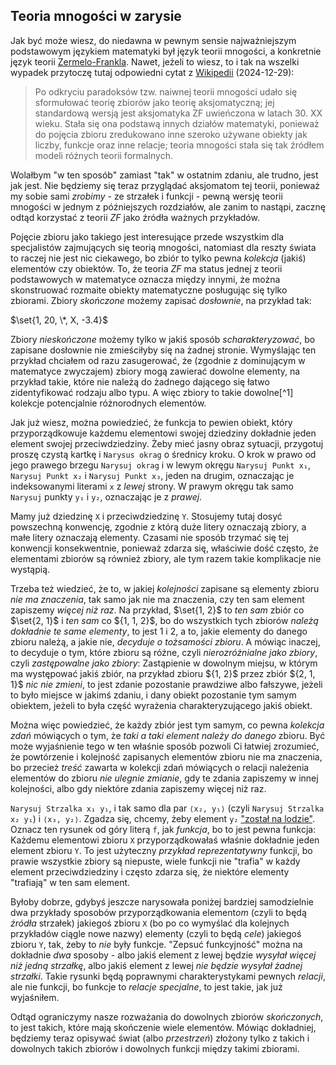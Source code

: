 ## Teoria mnogości w zarysie

Jak być może wiesz, do niedawna w pewnym sensie najważniejszym podstawowym językiem matematyki był
język teorii mnogości, a konkretnie język teorii
[Zermelo-Frankla](https://pl.wikipedia.org/wiki/Aksjomaty_Zermela-Fraenkla). Nawet, jeżeli to wiesz,
to i tak na wszelki wypadek przytoczę tutaj odpowiedni cytat z
[Wikipedii](https://pl.wikipedia.org/wiki/Teoria_mnogo%C5%9Bci) (2024-12-29):

> Po odkryciu paradoksów tzw. naiwnej teorii mnogości udało się sformułować teorię zbiorów jako
> teorię aksjomatyczną; jej standardową wersją jest aksjomatyka ZF uwieńczona w latach 30. XX
> wieku. Stała się ona podstawą innych działów matematyki, ponieważ do pojęcia zbioru zredukowano
> inne szeroko używane obiekty jak liczby, funkcje oraz inne relacje; teoria mnogości stała się tak
> źródłem modeli różnych teorii formalnych.

Wolałbym "w ten sposób" zamiast "tak" w ostatnim zdaniu, ale trudno, jest jak jest. Nie będziemy się
teraz przyglądać aksjomatom tej teorii, ponieważ my sobie sami *zrobimy* - ze strzałek i funkcji -
pewną wersję teorii mnogości w jednym z późniejszych rozdziałów, ale zanim to nastąpi, zacznę odtąd
korzystać z teorii *ZF* jako źródła ważnych przykładów.

Pojęcie zbioru jako takiego jest interesujące przede wszystkim dla specjalistów zajmujących się
teorią mnogości, natomiast dla reszty świata to raczej nie jest nic ciekawego, bo zbiór to tylko
pewna *kolekcja* (jakiś) elementów czy obiektów. To, że teoria *ZF* ma status jednej z teorii
podstawowych w matematyce oznacza między innymi, że można skonstruować rozmaite obiekty matematyczne
posługując się tylko zbiorami. Zbiory *skończone* możemy zapisać *dosłownie*, na przykład tak:

$\set{1, 20, \*, X, -3.4}$

Zbiory *nieskończone* możemy tylko w jakiś sposób *scharakteryzować*, bo zapisane dosłownie nie
zmieściłyby się na żadnej stronie. Wymyślając ten przykład chciałem od razu zasugerować, że (zgodnie
z dominującym w matematyce zwyczajem) zbiory mogą zawierać dowolne elementy, na przykład takie,
które nie należą do żadnego dającego się łatwo zidentyfikować rodzaju albo typu. A więc zbiory to
takie dowolne[^1] kolekcje potencjalnie różnorodnych elementów.

Jak już wiesz, można powiedzieć, że funkcja to pewien obiekt, który przyporządkowuje każdemu
elementowi swojej dziedziny dokładnie jeden element swojej przeciwdziedziny. Żeby mieć jasny obraz
sytuacji, przygotuj proszę czystą kartkę i `Narysus okrag` o średnicy kroku. O krok w prawo od jego
prawego brzegu `Narysuj okrag` i w lewym okręgu `Narysuj Punkt x₁`, `Narysuj Punkt x₂` i `Narysuj
Punkt x₃`, jeden na drugim, oznaczając je indeksowanymi literami `x` z *lewej* strony. W prawym
okręgu tak samo `Narysuj` punkty `y₁` i `y₂`, oznaczając je z *prawej*.

Mamy już dziedzinę `X` i przeciwdziedzinę `Y`. Stosujemy tutaj dosyć powszechną konwencję, zgodnie z
którą duże litery oznaczają zbiory, a małe litery oznaczają elementy. Czasami nie sposób trzymać się
tej konwencji konsekwentnie, ponieważ zdarza się, właściwie dość często, że elementami zbiorów są
również zbiory, ale tym razem takie komplikacje nie wystąpią.  

Trzeba też wiedzieć, że to, w jakiej *kolejności* zapisane są elementy zbioru *nie ma znaczenia*,
tak samo jak nie ma znaczenia, czy ten sam element zapiszemy *więcej niż raz*. Na przykład, $\set{1,
2}$ to *ten sam* zbiór co $\set{2, 1}$ i *ten sam* co $\{1, 1, 2}$, bo do wszystkich tych zbiorów
*należą dokładnie te same elementy*, to jest $1$ i $2$, a to, jakie elementy do danego zbioru
należą, a jakie nie, *decyduje o tożsamości zbioru*. A mówiąc inaczej, to decyduje o tym, które
zbioru są różne, czyli *nierozróżnialne jako zbiory*, czyli *zastępowalne jako zbiory*: Zastąpienie
w dowolnym miejsu, w którym ma występować jakiś zbiór, na przykład zbioru $\{1, 2}$ przez zbiór
$\{2, 1, 1}$ *nic nie zmieni*, to jest zdanie pozostanie prawdziwe albo fałszywe, jeżeli to było
miejsce w jakimś zdaniu, i dany obiekt pozostanie tym samym obiektem, jeżeli to była część wyrażenia
charakteryzującego jakiś obiekt.

Można więc powiedzieć, że każdy zbiór jest tym samym, co pewna *kolekcja zdań* mówiących o tym, że
*taki a taki element należy do danego* zbioru. Być może wyjaśnienie tego w ten właśnie sposób
pozwoli Ci łatwiej zrozumieć, że powtórzenie i kolejność zapisanych elementów zbioru nie ma
znaczenia, bo przecież *treść* zawarta w kolekcji zdań mówiących o relacji należenia elementów do
zbioru *nie ulegnie zmianie*, gdy te zdania zapiszemy w innej kolejności, albo gdy niektóre zdania
zapiszemy więcej niż raz.

`Narysuj Strzalka x₁ y₁`, i tak samo dla par `⟨x₂, y₁⟩` (czyli `Narysuj Strzalka x₂ y₁`) i `⟨x₃,
y₂⟩`. Zgadza się, chcemy, żeby element `y₂` ["został na
lodzie"](https://sjp.pwn.pl/ciekawostki/haslo/zostawic-kogos-na-lodzie;5391760.html). Oznacz ten
rysunek od góry literą `f`, jak *funkcja*, bo to jest pewna funkcja: Każdemu elementowi zbioru `X`
przyporządkowałaś właśnie dokładnie jeden element zbioru `Y`. To jest użyteczny *przykład
reprezentatywny* funkcji, bo prawie wszystkie zbiory są niepuste, wiele funkcji nie "trafia" w każdy
element przeciwdziedziny i często zdarza się, że niektóre elementy "trafiają" w ten sam element.

Byłoby dobrze, gdybyś jeszcze narysowała poniżej bardziej samodzielnie dwa przykłady sposobów
przyporządkowania element*om* (czyli to będą *źródła* strzałek) jakiegoś zbioru `X` (bo po co
wymyślać dla kolejnych przykładów ciągle nowe nazwy) elementy (czyli to będą *cele*) jakiegoś zbioru
`Y`, tak, żeby to *nie* były funkcje. "Zepsuć funkcyjność" można na dokładnie *dwa* sposoby - albo
jakiś element z lewej będzie *wysyłał więcej niż jedną strzałkę*, albo jakiś element z lewej *nie
będzie wysyłał żadnej strzałki*. Takie rysunki będą poprawnymi charakterystykami pewnych *relacji*,
ale nie funkcji, bo funkcje to *relacje specjalne*, to jest takie, jak już wyjaśniłem.

Odtąd ograniczymy nasze rozważania do dowolnych zbiorów *skończonych*, to jest takich, które mają
skończenie wiele elementów. Mówiąc dokładniej, będziemy teraz opisywać świat (albo *przestrzeń*)
złożony tylko z takich i dowolnych takich zbiorów i dowolnych funkcji między takimi zbiorami.
